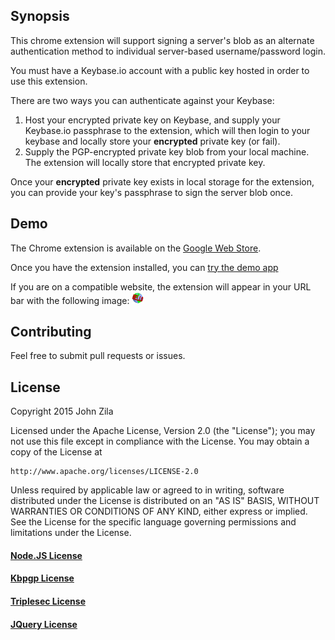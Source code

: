 ## Synopsis

This chrome extension will support signing a server's blob as an alternate
authentication method to individual server-based username/password login.

You must have a Keybase.io account with a public key hosted in order to 
use this extension.

There are two ways you can authenticate against your Keybase:

1. Host your encrypted private key on Keybase, and supply your Keybase.io
passphrase to the extension, which will then login to your keybase and
locally store your **encrypted** private key (or fail).
2. Supply the PGP-encrypted private key blob from your local machine.
The extension will locally store that encrypted private key.

Once your **encrypted** private key exists in local storage for the extension,
you can provide your key's passphrase to sign the server blob once.

## Demo

The Chrome extension is available on the [Google Web
Store](https://chrome.google.com/webstore/detail/keybase-login-extension/gjppgcifmgbfajbilocagcckghaogfme).


Once you have the extension installed, you can [try the demo
app](http://kb-login-ext.lrjn.flynnhub.com/)

If you are on a compatible website, the extension will appear in your URL bar
with the following image:
![Hello](https://raw.githubusercontent.com/jzila/kb-login-ext/master/chrome-ext/icon.png)

## Contributing

Feel free to submit pull requests or issues.

## License

Copyright 2015 John Zila

Licensed under the Apache License, Version 2.0 (the "License");
you may not use this file except in compliance with the License.
You may obtain a copy of the License at

    http://www.apache.org/licenses/LICENSE-2.0

Unless required by applicable law or agreed to in writing, software
distributed under the License is distributed on an "AS IS" BASIS,
WITHOUT WARRANTIES OR CONDITIONS OF ANY KIND, either express or implied.
See the License for the specific language governing permissions and
limitations under the License.

#### [Node.JS License](https://raw.githubusercontent.com/joyent/node/v0.10.36/LICENSE)

#### [Kbpgp License](https://raw.githubusercontent.com/keybase/kbpgp/master/LICENSE)

#### [Triplesec License](https://raw.githubusercontent.com/keybase/triplesec/master/LICENSE)

#### [JQuery License](https://jquery.org/license/)
